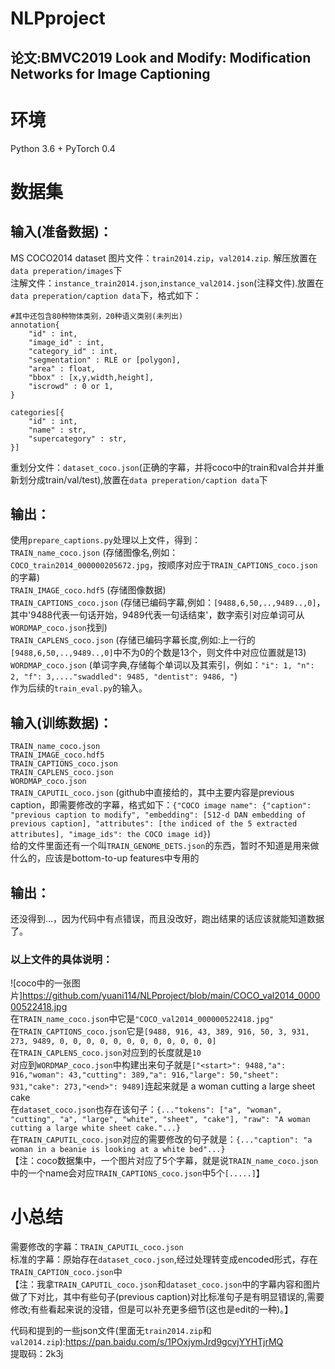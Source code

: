 # NLPproject
## 论文:BMVC2019 Look and Modify: Modification Networks for Image Captioning

# 环境
Python 3.6 + PyTorch 0.4 

# 数据集
## 输入(准备数据)：
MS COCO2014 dataset 
图片文件：`train2014.zip`，`val2014.zip`. 解压放置在`data preperation/images`下 </br>
注解文件：`instance_train2014.json`,`instance_val2014.json`(注释文件).放置在`data preperation/caption data`下，格式如下：</br>
```
#其中还包含80种物体类别，20种语义类别(未列出)
annotation{
    "id" : int,
    "image_id" : int,
    "category_id" : int,
    "segmentation" : RLE or [polygon],
    "area" : float, 
    "bbox" : [x,y,width,height],
    "iscrowd" : 0 or 1,
}

categories[{
    "id" : int,
    "name" : str,
    "supercategory" : str,
}]
```
重划分文件：`dataset_coco.json`(正确的字幕，并将coco中的train和val合并并重新划分成train/val/test),放置在`data preperation/caption data`下</br>

## 输出：</br>
使用`prepare_captions.py`处理以上文件，得到：</br>
`TRAIN_name_coco.json`  (存储图像名,例如：`COCO_train2014_000000205672.jpg`，按顺序对应于`TRAIN_CAPTIONS_coco.json`的字幕) </br>
`TRAIN_IMAGE_coco.hdf5` (存储图像数据) </br>
`TRAIN_CAPTIONS_coco.json` (存储已编码字幕,例如：`[9488,6,50,..,9489..,0]`，其中'9488代表一句话开始，9489代表一句话结束'，数字索引对应单词可从`WORDMAP_coco.json`找到) </br>
`TRAIN_CAPLENS_coco.json` (存储已编码字幕长度,例如:上一行的`[9488,6,50,..,9489..,0]`中不为0的个数是13个，则文件中对应位置就是13) </br>
`WORDMAP_coco.json` (单词字典,存储每个单词以及其索引，例如：`"i": 1, "n": 2, "f": 3,...."swaddled": 9485, "dentist": 9486, "`) </br>
作为后续的`train_eval.py`的输入。</br>

## 输入(训练数据)：</br>
`TRAIN_name_coco.json` </br>
`TRAIN_IMAGE_coco.hdf5` </br>
`TRAIN_CAPTIONS_coco.json` </br>
`TRAIN_CAPLENS_coco.json` </br>
`WORDMAP_coco.json` </br>
`TRAIN_CAPUTIL_coco.json` (github中直接给的，其中主要内容是previous caption，即需要修改的字幕，格式如下：`{"COCO image name": {"caption": "previous caption to modify", "embedding": [512-d DAN embedding of previous caption], "attributes": [the indiced of the 5 extracted attributes], "image_ids": the COCO image id}`) </br>
给的文件里面还有一个叫`TRAIN_GENOME_DETS.json`的东西，暂时不知道是用来做什么的，应该是bottom-to-up features中专用的 </br>
## 输出：</br>
还没得到...，因为代码中有点错误，而且没改好，跑出结果的话应该就能知道数据了。</br>

### 以上文件的具体说明：
![coco中的一张图片]https://github.com/yuani114/NLPproject/blob/main/COCO_val2014_000000522418.jpg </br>
在`TRAIN_name_coco.json`中它是`"COCO_val2014_000000522418.jpg"` </br>
在`TRAIN_CAPTIONS_coco.json`它是`[9488, 916, 43, 389, 916, 50, 3, 931, 273, 9489, 0, 0, 0, 0, 0, 0, 0, 0, 0, 0, 0, 0]` </br>
在`TRAIN_CAPLENS_coco.json`对应到的长度就是`10`</br>
对应到`WORDMAP_coco.json`中构建出来句子就是`["<start>": 9488,"a": 916,"woman": 43,"cutting": 389,"a": 916,"large": 50,"sheet": 931,"cake": 273,"<end>": 9489]`连起来就是 a woman cutting a large sheet cake </br>
在`dataset_coco.json`也存在该句子：`{..."tokens": ["a", "woman", "cutting", "a", "large", "white", "sheet", "cake"], "raw": "A woman cutting a large white sheet cake."...}`</br>
在`TRAIN_CAPUTIL_coco.json`对应的需要修改的句子就是：`{..."caption": "a woman in a beanie is looking at a white bed"...}`</br>
【注：coco数据集中，一个图片对应了5个字幕，就是说`TRAIN_name_coco.json`中的一个name会对应`TRAIN_CAPTIONS_coco.json`中5个`[.....]`】</br>
# 小总结
需要修改的字幕：`TRAIN_CAPUTIL_coco.json` </br>
标准的字幕：原始存在`dataset_coco.json`,经过处理转变成encoded形式，存在`TRAIN_CAPTION_coco.json`中 </br>
【注：我拿`TRAIN_CAPUTIL_coco.json`和`dataset_coco.json`中的字幕内容和图片做了下对比，其中有些句子(previous caption)对比标准句子是有明显错误的,需要修改;有些看起来说的没错，但是可以补充更多细节(这也是edit的一种)。】 </br>

代码和提到的一些json文件(里面无`train2014.zip`和`val2014.zip`):https://pan.baidu.com/s/1POxjymJrd9gcvjYYHTjrMQ <br>
提取码：2k3j




